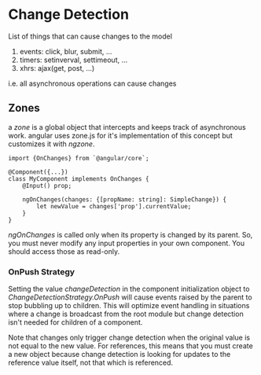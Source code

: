 # Change Detection

List of things that can cause changes to the model
1. events: click, blur, submit, ...
2. timers: setinverval, settimeout, ...
3. xhrs: ajax(get, post, ...)

i.e. all asynchronous operations can cause changes


## Zones
a *zone* is a global object that intercepts and keeps track of
asynchronous work. angular uses zone.js for it's implementation of
this concept but customizes it with *ngzone*.

```
import {OnChanges} from `@angular/core`;

@Component({...})
class MyComponent implements OnChanges {
	@Input() prop;
	
	ngOnChanges(changes: {[propName: string]: SimpleChange}) {
		let newValue = changes['prop'].currentValue;
	}
}
```

*ngOnChanges* is called only when its property is changed by its
parent. So, you must never modify any input properties in your own
component. You should access those as read-only.


### OnPush Strategy
Setting the value *changeDetection* in the component initialization
object to *ChangeDetectionStrategy.OnPush* will cause events raised by
the parent to stop bubbling up to children. This will optimize event
handling in situations where a change is broadcast from the root
module but change detection isn't needed for children of a component.

Note that changes only trigger change detection when the original
value is not equal to the new value. For references, this means that
you must create a new object because change detection is looking for
updates to the reference value itself, not that which is referenced.

